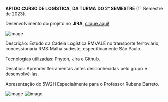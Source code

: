 **API DO CURSO DE LOGÍSTICA, DA TURMA DO 2° SEMESTRE** (1° Semestre de 2023).

Desenvolvimento do projeto no **JIRA**, [clique aqui!](https://apilog.atlassian.net/jira/software/projects/PFRRV/boards/2/backlog)

![image](https://github.com/SilveiraEliane/API-LOG/assets/134539033/fb8c60eb-0b94-45de-b457-3410808d323a)

Descrição: Estudo da Cadeia Logística RMVALE no transporte ferroviário, concessionária RMS Malha sudeste, especificamente São Paulo.

Tecnologias utilizadas: Phyton, Jira e Github.

Desafios: Aprender ferramentas antes desconhecidas pelo grupo e desenvolvê-las.

Apresentação do 5W2H Especialmente para o Professor Rubens Barreto.

![image](https://github.com/SilveiraEliane/API-LOG/assets/134539033/6252938f-e6af-4669-b656-b329de224d56)
![image](https://github.com/SilveiraEliane/API-LOG/assets/134539033/f5f02121-cc04-4689-ad54-82d708b2874d)


